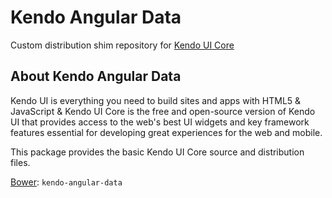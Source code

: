 # Kendo Angular Data

Custom distribution shim repository for [Kendo UI Core](http://www.github.com/telerik/kendo-ui-core)

## About Kendo Angular Data

Kendo UI is everything you need to build sites and apps with HTML5 & JavaScript & Kendo UI Core is the free and open-source version of Kendo UI that provides access to the web's best UI widgets and key framework features essential for developing great experiences for the web and mobile.

This package provides the basic Kendo UI Core source and distribution files.

[Bower](http://www.bower.io): `kendo-angular-data`